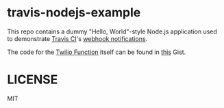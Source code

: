 # travis-nodejs-example

This repo contains a dummy "Hello, World"-style Node.js application used to demonstrate [Travis CI](https://travis-ci.org/)'s
[webhook notifications](https://docs.travis-ci.com/user/notifications/#Configuring-webhook-notifications).

The code for the [Twilio Function](https://www.twilio.com/functions) itself can be found in [this](https://gist.github.com/Brodan/288ff0448c9c981cfb9d89c626929f85) Gist.

# LICENSE
MIT
